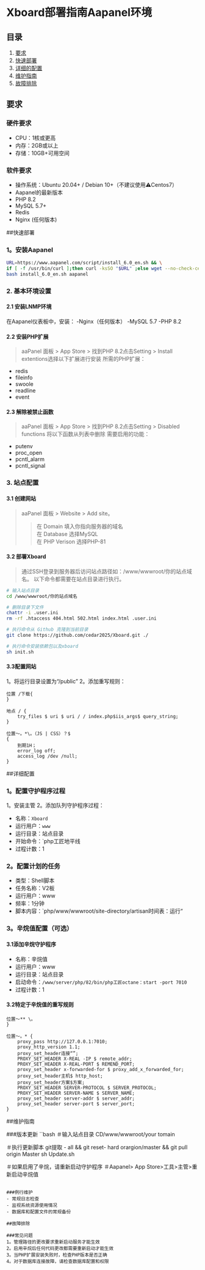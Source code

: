 # Xboard部署指南Aapanel环境

## 目录
1. [要求](#要求)
2. [快速部署](#快速部署)
3. [详细的配置](#详细的配置)
4. [维护指南](#维护指南)
5. [故障排除](#故障排除)

## 要求

### 硬件要求
- CPU：1核或更高
- 内存：2GB或以上
- 存储：10GB+可用空间

### 软件要求
- 操作系统：Ubuntu 20.04+ / Debian 10+（不建议使用⚠️Centos7）
- Aapanel的最新版本
- PHP 8.2
- MySQL 5.7+
- Redis
- Nginx (任何版本)

##快速部署

### 1。安装Aapanel
```bash
URL=https://www.aapanel.com/script/install_6.0_en.sh && \
if [ -f /usr/bin/curl ];then curl -ksSO "$URL" ;else wget --no-check-certificate -O install_6.0_en.sh "$URL";fi && \
bash install_6.0_en.sh aapanel
```

### 2. 基本环境设置

#### 2.1 安装LNMP环境
在Aapanel仪表板中，安装：
-Nginx（任何版本）
-MySQL 5.7
-PHP 8.2

#### 2.2 安装PHP扩展
> aaPanel 面板 > App Store > 找到PHP 8.2点击Setting > Install extentions选择以下扩展进行安装
所需的PHP扩展：
- redis
- fileinfo
- swoole
- readline
- event

#### 2.3 解除被禁止函数
> aaPanel 面板 > App Store > 找到PHP 8.2点击Setting > Disabled functions 将以下函数从列表中删除
需要启用的功能：
- putenv
- proc_open
- pcntl_alarm
- pcntl_signal

### 3. 站点配置

#### 3.1 创建网站
>aaPanel 面板 > Website > Add site。  
>>在 Domain 填入你指向服务器的域名  
>>在 Database 选择MySQL  
>>在 PHP Verison 选择PHP-81 

#### 3.2 部署Xboard
>通过SSH登录到服务器后访问站点路径如：/www/wwwroot/你的站点域名。
>以下命令都需要在站点目录进行执行。
```bash
# 输入站点目录
cd /www/wwwroot/你的站点域名

# 删除目录下文件
chattr -i .user.ini
rm -rf .htaccess 404.html 502.html index.html .user.ini

# 执行命令从 Github 克隆到当前目录
git clone https://github.com/cedar2025/Xboard.git ./

# 执行命令安装依赖包以及xboard
sh init.sh
```

#### 3.3配置网站
1。将运行目录设置为“/public”
2。添加重写规则：
````nginx
位置 /下载{
}

地点 / {  
    try_files $ uri $ uri / / index.php$iis_args$ query_string;  
}

位置〜。*\。（JS | CSS）？$
{
    到期1H；
    error_log off;
    access_log /dev /null;
}
````````

##详细配置

### 1。配置守护程序过程
1。安装主管
2。添加队列守护程序过程：
   - 名称：`Xboard`
   - 运行用户：`www`
   - 运行目录：站点目录
   - 开始命令：`php工匠地平线
   - 过程计数：1

### 2。配置计划的任务
- 类型：Shell脚本
- 任务名称：V2板
- 运行用户：www
- 频率：1分钟
- 脚本内容：`php/www/wwwroot/site-directory/artisan时间表：运行“

### 3。辛烷值配置（可选）
#### 3.1添加辛烷守护程序
- 名称：辛烷值
- 运行用户：www
- 运行目录：站点目录
- 启动命令：`/www/server/php/82/bin/php工匠octane：start -port 7010`
- 过程计数：1

#### 3.2特定于辛烷值的重写规则
````nginx
位置〜** \。
}

位置〜。* {
    proxy_pass http://127.0.0.1:7010;
    proxy_http_version 1.1;
    proxy_set_header连接“”;
    PROXY_SET_HEADER X-REAL -IP $ remote_addr;
    PROXY_SET_HEADER X-REAL-PORT $ REMEND_PORT;
    proxy_set_header x-forwarded-for $ proxy_add_x_forwarded_for;
    proxy_set_header主机$ http_host;
    proxy_set_header方案$方案;
    PROXY_SET_HEADER SERVER-PROTOCOL $ SERVER_PROTOCOL;
    PROXY_SET_HEADER SERVER-NAME $ SERVER_NAME;
    proxy_set_header server-addr $ server_addr;
    proxy_set_header server-port $ server_port;
}
````````

##维护指南

###版本更新
``bash
＃输入站点目录
CD/www/wwwroot/your tomain

＃执行更新脚本
git提取 -  all && git reset- hard orargion/master && git pull origin Master
sh Update.sh

＃如果启用了辛烷，请重新启动守护程序
＃Aapanel> App Store>工具>主管>重新启动辛烷值
````````

###例行维护
- 常规日志检查
- 监视系统资源使用情况
- 数据库和配置文件的常规备份

##故障排除

###常见问题
1。管理路径的更改要求重新启动服务才能生效
2。启用辛烷后任何代码更改都需要重新启动才能生效
3。当PHP扩展安装失败时，检查PHP版本是否正确
4。对于数据库连接故障，请检查数据库配置和权限
